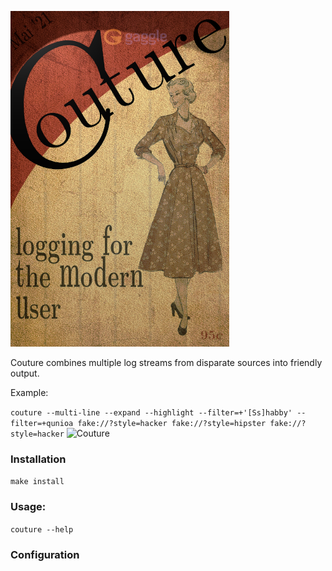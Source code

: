 ![Couture](docs/couture.png)

Couture combines multiple log streams from disparate sources into friendly output.

Example:

`couture --multi-line --expand --highlight --filter=+'[Ss]habby' --filter=+qunioa fake://?style=hacker fake://?style=hipster fake://?style=hacker`
![Couture](docs/couture-example-1.gif)

### Installation

`make install`

### Usage:

`couture --help`

[comment]: <> (TODO shell completions )

### Configuration

[comment]: <> (TODO config doc)
